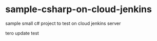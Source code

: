 # sample-csharp-on-cloud-jenkins
sample small c# project to test on cloud jenkins server

tero update test
